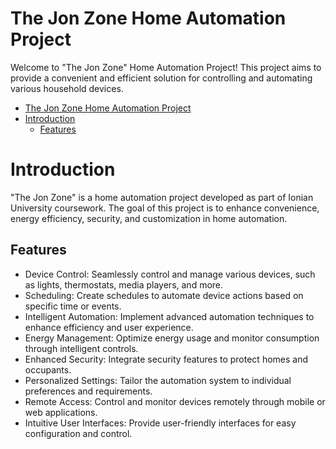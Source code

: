 # The Jon Zone Home Automation Project

Welcome to "The Jon Zone" Home Automation Project! This project aims to provide a convenient and efficient solution for controlling and automating various household devices. 


- [The Jon Zone Home Automation Project](#the-jon-zone-home-automation-project)
- [Introduction](#introduction)
  - [Features](#features)
  

# Introduction
"The Jon Zone" is a home automation project developed as part of Ionian University coursework. The goal of this project is to enhance convenience, energy efficiency, security, and customization in home automation.

## Features
- Device Control: Seamlessly control and manage various devices, such as lights, thermostats, media players, and more.
- Scheduling: Create schedules to automate device actions based on specific time or events.
- Intelligent Automation: Implement advanced automation techniques to enhance efficiency and user experience.
- Energy Management: Optimize energy usage and monitor consumption through intelligent controls.
- Enhanced Security: Integrate security features to protect homes and occupants.
- Personalized Settings: Tailor the automation system to individual preferences and requirements.
- Remote Access: Control and monitor devices remotely through mobile or web applications.
- Intuitive User Interfaces: Provide user-friendly interfaces for easy configuration and control.

  
